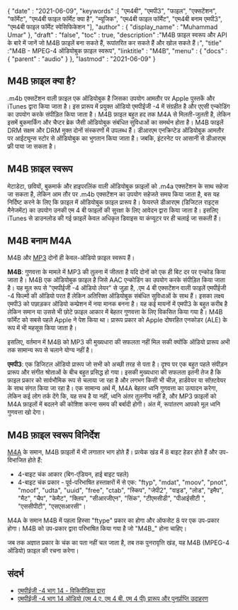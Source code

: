 {
  "date" : "2021-06-09",
  "keywords" :[ "एम4बी", "एमपी3", "फाइल", "एक्सटेंशन", "फॉर्मेट", "एम4बी फाइल फॉर्मेट क्या है", "म्यूजिक", "एम4बी फाइल फॉर्मेट", "एम4बी बनाम एमपी3", "एम4बी फाइल फॉर्मेट स्पेसिफिकेशन "],
  "author" : {
    "display_name" : "Muhammad Umar"
},
  "draft" : "false",
  "toc" : true,
  "description" :"M4B फ़ाइल स्वरूप और API के बारे में जानें जो M4B फ़ाइलें बना सकते हैं, रूपांतरित कर सकते हैं और खोल सकते हैं।",
  "title" :"M4B - MPEG-4 ऑडियोबुक फ़ाइल स्वरूप",
  "linktitle" : "M4B",
  "menu" : {
    "docs" : {
      "parent" : "audio"
}
},
  "lastmod" : "2021-06-09"
}

## M4B फ़ाइल क्या है?

.m4b एक्सटेंशन वाली फ़ाइल एक ऑडियोबुक है जिसका उपयोग आमतौर पर Apple पुस्तकें और iTunes द्वारा किया जाता है। इस प्रारूप में प्रयुक्त ऑडियो एमपीईजी -4 में संग्रहीत है और एएसी एन्कोडिंग का उपयोग करके संपीड़ित किया जाता है। M4B फ़ाइल बहुत हद तक M4A से मिलती-जुलती है, लेकिन इसमें बुकमार्किंग और चैप्टर ब्रेक जैसी ऑडियोबुक संबंधित सुविधाओं का समर्थन होता है। M4B फाइलें DRM सक्षम और DRM मुक्त दोनों संस्करणों में उपलब्ध हैं। डीआरएम एनक्रिप्टेड ऑडियोबुक आमतौर पर आईट्यून्स स्टोर से ऑडियोबुक का भुगतान किया जाता है। जबकि, इंटरनेट पर आसानी से डीआरएम फ्री पाया जा सकता है।

## M4B फ़ाइल स्वरूप

मेटाडेटा, छवियों, बुकमार्क और हाइपरलिंक वाली ऑडियोबुक फ़ाइलों को .m4a एक्सटेंशन के साथ सहेजा जा सकता है, लेकिन आम तौर पर .m4b एक्सटेंशन का उपयोग सहेजते समय किया जाता है, बस यह निर्दिष्ट करने के लिए कि फ़ाइल में ऑडियोबुक फ़ाइल प्रारूप है। फेयरप्ले डीआरएम (डिजिटल राइट्स मैनेजमेंट) का उपयोग उनकी एम 4 बी फाइलों की सुरक्षा के लिए आवेदन द्वारा किया जाता है। इसलिए iTunes से डाउनलोड की गई फ़ाइलें केवल अधिकृत डिवाइस या कंप्यूटर पर ही चलाई जा सकती हैं।


## M4B बनाम M4A

M4B और [MP3](/audio/mp3/) दोनों ही केवल-ऑडियो फ़ाइल स्वरूप हैं।

**M4B**: गुणवत्ता के मामले में MP3 की तुलना में जीतता है यदि दोनों को एक ही बिट दर पर एन्कोड किया जाता है। M4B एक ऑडियोबुक फ़ाइल है जिसे AAC एन्कोडिंग का उपयोग करके संपीड़ित किया जाता है। यह मूल रूप से "एमपीईजी -4 ऑडियो लेयर" से जुड़ा है, .एम 4 बी एक्सटेंशन वाली फाइलें एमपीईजी -4 फिल्मों की ऑडियो परत हैं लेकिन अतिरिक्त ऑडियोबुक संबंधित सुविधाओं के साथ हैं। इसका लक्ष्य एमपी3 को पछाड़कर ऑडियो कम्प्रेशन में नया मानक बनना है। यह कई मायनों में एमपी3 के बहुत करीब है लेकिन समान या उससे भी छोटे फ़ाइल आकार में बेहतर गुणवत्ता के लिए विकसित किया गया है। M4B फॉर्मेट को सबसे पहले Apple ने पेश किया था। प्रारूप प्रकार को Apple दोषरहित एनकोडर (ALE) के रूप में भी महसूस किया जाता है।

इसलिए, वर्तमान में M4B को MP3 की मुख्यधारा की सफलता नहीं मिल सकी क्योंकि ऑडियो प्रारूप अभी तक सामान्य रूप से चलाने योग्य नहीं है।

**एमपी3**: एक डिजिटल ऑडियो प्रारूप जो सभी को अच्छी तरह से पता है। दृश्य पर एक बहुत पहले संपीड़न प्रारूप और संगीत श्रोताओं के बीच बहुत प्रसिद्ध हो गया। इसकी मुख्यधारा की सफलता इतनी तेज है कि फ़ाइल प्रकार को सार्वभौमिक रूप से चलाया जा रहा है और लगभग किसी भी चीज़, हार्डवेयर या सॉफ़्टवेयर के साथ संगत किया जा रहा है। एक सामान्य अर्थ में, M4A बेहतर ध्वनि गुणवत्ता का उत्पादन करेगा, लेकिन कई लोग तर्क देंगे कि, यह सच है या नहीं, ध्वनि अंतर तुलनीय नहीं है, और MP3 फ़ाइलों को M4A फ़ाइलों में बदलने की कोशिश करना समय की बर्बादी होगी। अंत में, रूपांतरण आपको मूल ध्वनि गुणवत्ता खो देगा।

## M4B फ़ाइल स्वरूप विनिर्देश

[M4A](/hi/audio/m4a/) के समान, M4B फ़ाइलों में भी लगातार भाग होते हैं। प्रत्येक खंड में 8 बाइट हेडर होते हैं और उप-विभाजित होते हैं:
- 4-बाइट चंक आकार (बिग-एंडियन, हाई बाइट पहले)
- 4-बाइट चंक प्रकार - पूर्व-परिभाषित हस्ताक्षरों में से एक: "ftyp", "mdat", "moov", "pnot", "moof", "udta", "uuid", "free", "ctab", "स्किप", "जेपी2", "वाइड", "लोड", "इमैप", "मैट", "चैप", "केमैट", "क्लिप", "सीआरजीएन", "सिंक", "टीएमसीडी", "पीआईसीटी ", "एससीपीटी", "एसएसआरसी"।

M4A के समान M4B में पहला हिस्सा "ftype" प्रकार का होगा और ऑफसेट 8 पर एक उप-प्रकार होगा। M4B को उप-प्रकार द्वारा परिभाषित किया गया है जो "M4B_" होना चाहिए।

जब तक अज्ञात प्रकार के चंक का पता नहीं चल जाता है, तब तक पुनरावृत्ति खंड, यह M4B (MPEG-4 ऑडियो) फ़ाइल की रचना करेगा।

## संदर्भ

* [एमपीईजी -4 भाग 14 - विकिपीडिया द्वारा](https://en.wikipedia.org/wiki/MPEG-4_Part_14)
* [एमपीईजी -4 भाग 14 ऑडियो (एम 4 ए, एम 4 बी, एम 4 पी) प्रारूप और पुनर्प्राप्ति उदाहरण](https://www.file-recovery.com/m4a-signature-format.htm)

